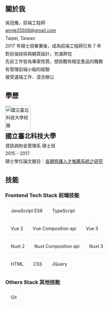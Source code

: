 
<section class="member-card-container">
  <VPTeamMembers
    class="member-card" :members="members" size="medium"
  />
</section>

## 關於我

<section class="intro">
  <div>吳冠儀，前端工程師</div>
  <div><a href= "mailto: annie25506@gmail.com"> annie25506@gmail.com </a></div>
  <div>Taipei, Taiwan</div>
  <div>2017 年碩士班畢業後，成為前端工程師已有 7 年</div>
  <div>對前端技術與網頁設計，充滿熱忱</div>  
  <div>先前工作皆為專案性質，想挑戰有穩定產品的職務</div>  
  <div>有管理前端小組的經驗</div> 
  <div>接受遠端工作、混合辦公</div> 
</section>

## 學歷
<section>
  <div>
    <img width="80px;" alt="國立臺北科技大學校徽" src="https://media.cakeresume.com/image/upload/v1580033831/soirvvdapfsxrvhd6iph.png" />
    <div class="highlight">國立臺北科技大學</div> 
    <div>資訊與財金管理系 碩士班</div>
    <div>2015 - 2017</div>
    <div>碩士學位論文題目：<a target="_blank" title="另開視窗前往長期照護人才推薦系統之研究" href="https://hdl.handle.net/11296/x3s9yy">長期照護人才推薦系統之研究</a></div>
</div>
</section>

## 技能

### Frontend Tech Stack  前端技能 
<section>
  <p>
    <span class="tags">JavaScript ES6</span>
    <span class="tags">TypeScript </span>
  </p>
  <p>
    <span class="tags">Vue 2</span>
    <span class="tags">Vue Composition api</span>
    <span class="tags">Vue 3</span>
  </p>
  <p>
    <span class="tags">Nuxt 2</span>
    <span class="tags">Nuxt Composition api</span>
    <span class="tags">Nuxt 3</span>
  </p>
  <p>
    <span class="tags">HTML</span>
    <span class="tags">CSS</span>
    <span class="tags">JQuery</span>
  </p>
</section>

### Others Stack  其他技能 
<section>
  <p>
    <span class="tags">Git</span>
  </p>
</section>
<!-- 

<section class="">

</section>
<section class="">

</section> -->


<script setup>
import {
  VPTeamPage,
  VPTeamPageTitle,
  VPTeamMembers
} from 'vitepress/theme'

const members = [
  {
    avatar: 'https://github.com/nayuki0115.png',
    name: 'Annie Wu',
    title: 'Frontend Engineer',
    links: [
      { icon: 'github', link: 'https://github.com/nayuki0115' },
      { icon: 'linkedin', link: 'https://tw.linkedin.com/in/nayuki0115?trk=people-guest_people_search-card' },
    ]
  }
]
</script>

<style scoped>
  .member-card {
    display: grid;
    place-content: center;
  }

  section {
    line-height: 1.75;
    .highlight {
      font-size: 1.25rem;
      font-weight: 600;
    }
    .tags {
      display: inline-block;
      padding: 5.01px 8.35px;
      margin-bottom: 6.68px;
      line-height: 30px;
      border: 1.67px solid #eee;
      border-radius: 8.35px;
      margin: 0 0 0 0.5rem;
    }
  }
</style>
